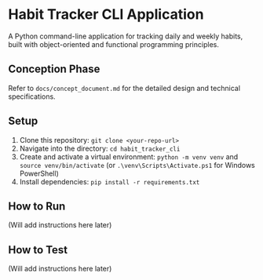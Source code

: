 # Habit Tracker CLI Application

A Python command-line application for tracking daily and weekly habits, built with object-oriented and functional programming principles.

## Conception Phase
Refer to `docs/concept_document.md` for the detailed design and technical specifications.

## Setup
1. Clone this repository: `git clone <your-repo-url>`
2. Navigate into the directory: `cd habit_tracker_cli`
3. Create and activate a virtual environment: `python -m venv venv` and `source venv/bin/activate` (or `.\venv\Scripts\Activate.ps1` for Windows PowerShell)
4. Install dependencies: `pip install -r requirements.txt`

## How to Run
(Will add instructions here later)

## How to Test
(Will add instructions here later)